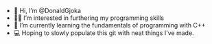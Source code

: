 - 👋 Hi, I’m @DonaldGjoka
- 👨‍💻 I’m interested in furthering my programming skills
- 🌱 I’m currently learning the fundamentals of programming with C++
- 💻 Hoping to slowly populate this git with neat things I've made.


<!---
DonaldGjoka/DonaldGjoka is a ✨ special ✨ repository because its `README.md` (this file) appears on your GitHub profile.
You can click the Preview link to take a look at your changes.
--->
